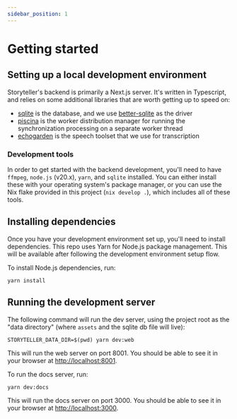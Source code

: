 ```yaml
---
sidebar_position: 1
---
```


# Getting started

## Setting up a local development environment

Storyteller's backend is primarily a Next.js server. It's written in Typescript,
and relies on some additional libraries that are worth getting up to speed on:

- [sqlite](https://www.sqlite.org/) is the database, and we use
  [better-sqlite](https://www.npmjs.com/package/better-sqlite3) as the driver
- [piscina](https://piscinajs.github.io/piscina/) is the worker distribution
  manager for running the synchronization processing on a separate worker thread
- [echogarden](https://github.com/echogarden-project/echogarden) is the speech
  toolset that we use for transcription

### Development tools

In order to get started with the backend development, you'll need to have
`ffmpeg`, `node.js` (v20.x), `yarn`, and `sqlite` installed. You can either
install these with your operating system's package manager, or you can use the
Nix flake provided in this project (`nix develop .`), which includes all of
these tools.

## Installing dependencies

Once you have your development environment set up, you'll need to install
dependencies. This repo uses Yarn for Node.js package management. This will be
available after following the development environment setup flow.

To install Node.js dependencies, run:

```shell
yarn install
```

## Running the development server

The following command will run the dev server, using the project root as the
"data directory" (where `assets` and the sqlite db file will live):

```shell
STORYTELLER_DATA_DIR=$(pwd) yarn dev:web
```

This will run the web server on port 8001. You should be able to see it in your
browser at [http://localhost:8001](http://localhost:8001).

To run the docs server, run:

```shell
yarn dev:docs
```

This will run the docs server on port 3000. You should be able to see it in your
browser at [http://localhost:3000](http://localhost:3000).
